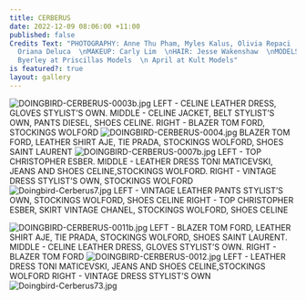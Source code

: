 ```yaml
---
title: CERBERUS
date: 2022-12-09 08:06:00 +11:00
published: false
Credits Text: "PHOTOGRAPHY: Anne Thu Pham, Myles Kalus, Olivia Repaci  \n STYLING:
  Oriana Deluca  \nMAKEUP: Carly Lim  \nHAIR: Jesse Wakenshaw  \nMODELS: Kristina
  Byerley at Priscillas Models  \n April at Kult Models"
is featured?: true
layout: gallery
---
```


![DOINGBIRD-CERBERUS-0003b.jpg](/uploads/DOINGBIRD-CERBERUS-0003b.jpg)
LEFT - CELINE LEATHER DRESS, GLOVES STYLIST’S OWN. MIDDLE - CELINE JACKET, BELT STYLIST’S OWN, PANTS DIESEL, SHOES CELINE. RIGHT - BLAZER TOM FORD, STOCKINGS WOLFORD
![DOINGBIRD-CERBERUS-0004.jpg](/uploads/DOINGBIRD-CERBERUS-0004.jpg)
BLAZER TOM FORD, LEATHER SHIRT AJE, TIE PRADA, STOCKINGS WOLFORD, SHOES SAINT LAURENT
![DOINGBIRD-CERBERUS-0007b.jpg](/uploads/DOINGBIRD-CERBERUS-0007b.jpg)
LEFT - TOP CHRISTOPHER ESBER. MIDDLE - LEATHER DRESS TONI MATICEVSKI, JEANS AND SHOES CELINE,STOCKINGS WOLFORD. RIGHT - VINTAGE DRESS STYLIST’S OWN, STOCKINGS WOLFORD
![Doingbird-Cerberus7.jpg](/uploads/Doingbird-Cerberus7.jpg)
LEFT - VINTAGE LEATHER PANTS STYLIST’S OWN, STOCKINGS WOLFORD, SHOES CELINE
RIGHT - TOP CHRISTOPHER ESBER, SKIRT VINTAGE CHANEL, STOCKINGS WOLFORD, SHOES CELINE

![DOINGBIRD-CERBERUS-0011b.jpg](/uploads/DOINGBIRD-CERBERUS-0011b.jpg)
LEFT - BLAZER TOM FORD, LEATHER SHIRT AJE, TIE PRADA, STOCKINGS WOLFORD, SHOES SAINT LAURENT. MIDDLE - CELINE LEATHER DRESS, GLOVES STYLIST’S OWN. RIGHT - BLAZER TOM FORD
![DOINGBIRD-CERBERUS-0012.jpg](/uploads/DOINGBIRD-CERBERUS-0012.jpg)
LEFT - LEATHER DRESS TONI MATICEVSKI, JEANS AND SHOES CELINE,STOCKINGS WOLFORD RIGHT - VINTAGE DRESS STYLIST’S OWN
![Doingbird-Cerberus73.jpg](/uploads/Doingbird-Cerberus73.jpg)




